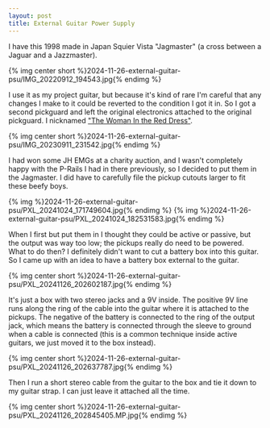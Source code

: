 ```yaml
---
layout: post
title: External Guitar Power Supply
---
```


I have this 1998 made in Japan Squier Vista "Jagmaster" (a cross between a Jaguar and a Jazzmaster).

{% img center short %}2024-11-26-external-guitar-psu/IMG_20220912_194543.jpg{% endimg %}

I use it as my project guitar, but because it's kind of rare I'm careful that any changes I make to it could be reverted to the condition I got it in. So I got a second pickguard and left the original electronics attached to the original pickguard. I nicknamed ["The Woman In the Red Dress"](https://youtu.be/YgJ5ZEn67tk?si=TASSaiZ3UVKvSnIO).

{% img center short %}2024-11-26-external-guitar-psu/IMG_20230911_231542.jpg{% endimg %}

I had won some JH EMGs at a charity auction, and I wasn't completely happy with the P-Rails I had in there previously, so I decided to put them in the Jagmaster. I did have to carefully file the pickup cutouts larger to fit these beefy boys.

<div style="width: 100%; display: flex;align-items: center;justify-content: space-around;">
{% img %}2024-11-26-external-guitar-psu/PXL_20241024_171749604.jpg{% endimg %}
{% img %}2024-11-26-external-guitar-psu/PXL_20241024_182531583.jpg{% endimg %}
</div>

When I first but put them in I thought they could be active or passive, but the output was way too low; the pickups really do need to be powered. What to do then? I definitely didn't want to cut a battery box into this guitar. So I came up with an idea to have a battery box external to the guitar.

{% img center short %}2024-11-26-external-guitar-psu/PXL_20241126_202602187.jpg{% endimg %}

It's just a box with two stereo jacks and a 9V inside. The positive 9V line runs along the ring of the cable into the guitar where it is attached to the pickups. The negative of the battery is connected to the ring of the output jack, which means the battery is connected through the sleeve to ground when a cable is connected (this is a common technique inside active guitars, we just moved it to the box instead).

{% img center short %}2024-11-26-external-guitar-psu/PXL_20241126_202637787.jpg{% endimg %}

Then I run a short stereo cable from the guitar to the box and tie it down to my guitar strap. I can just leave it attached all the time.

{% img center short %}2024-11-26-external-guitar-psu/PXL_20241126_202845405.MP.jpg{% endimg %}